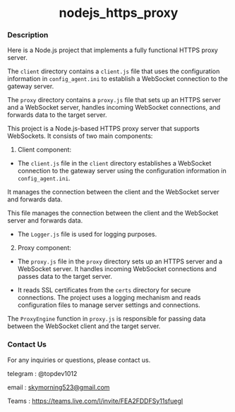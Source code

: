 <div align="center">
   <h1>nodejs_https_proxy</h1>
</div>

### **Description**

Here is a Node.js project that implements a fully functional HTTPS proxy server.

The `client` directory contains a `client.js` file that uses the configuration information in `config_agent.ini` to establish a WebSocket connection to the gateway server.

The `proxy` directory contains a `proxy.js` file that sets up an HTTPS server and a WebSocket server, handles incoming WebSocket connections, and forwards data to the target server.

This project is a Node.js-based HTTPS proxy server that supports WebSockets. It consists of two main components:

1. Client component:

- The `client.js` file in the `client` directory establishes a WebSocket connection to the gateway server using the configuration information in `config_agent.ini`.

It manages the connection between the client and the WebSocket server and forwards data.

This file manages the connection between the client and the WebSocket server and forwards data.

- The `Logger.js` file is used for logging purposes.

2. Proxy component:

- The `proxy.js` file in the `proxy` directory sets up an HTTPS server and a WebSocket server. It handles incoming WebSocket connections and passes data to the target server.

- It reads SSL certificates from the `certs` directory for secure connections.
The project uses a logging mechanism and reads configuration files to manage server settings and connections.

The `ProxyEngine` function in `proxy.js` is responsible for passing data between the WebSocket client and the target server.


### **Contact Us**

For any inquiries or questions, please contact us.

telegram : @topdev1012

email :  skymorning523@gmail.com

Teams :  https://teams.live.com/l/invite/FEA2FDDFSy11sfuegI